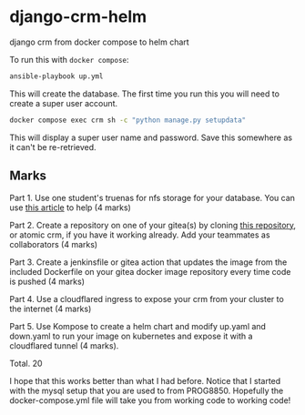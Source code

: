 # django-crm-helm
django crm from docker compose to helm chart

To run this with `docker compose`:

```bash
ansible-playbook up.yml
```

This will create the database. The first time you run this you will need to create a super user account.

```bash
docker compose exec crm sh -c "python manage.py setupdata"
```

This will display a super user name and password. Save this somewhere as it can't be re-retrieved.

## Marks

Part 1. Use one student's truenas for nfs storage for your database. You can use [this article](https://www.dontpanicblog.co.uk/2024/12/20/nfs-shares-in-docker/) to help (4 marks)

Part 2. Create a repository on one of your gitea(s) by cloning [this repository](https://github.com/rhildred/django-crm-helm), or atomic crm, if you have it working already. Add your teammates as collaborators (4 marks)

Part 3. Create a jenkinsfile or gitea action that updates the image from the included Dockerfile on your gitea docker image repository every time code is pushed (4 marks)

Part 4. Use a cloudflared ingress to expose your crm from your cluster to the internet (4 marks)

Part 5. Use Kompose to create a helm chart and modify up.yaml and down.yaml to run your image on kubernetes and expose it with a cloudflared tunnel (4 marks).

Total. 20

I hope that this works better than what I had before. Notice that I started with the mysql setup that you are used to from PROG8850. Hopefully the docker-compose.yml file will take you from working code to working code!